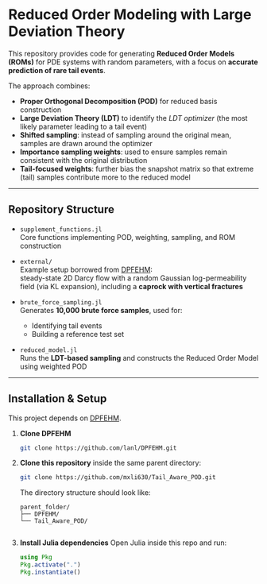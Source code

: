 # Reduced Order Modeling with Large Deviation Theory

This repository provides code for generating **Reduced Order Models (ROMs)** for PDE systems with random parameters, with a focus on **accurate prediction of rare tail events**.  

The approach combines:
- **Proper Orthogonal Decomposition (POD)** for reduced basis construction  
- **Large Deviation Theory (LDT)** to identify the *LDT optimizer* (the most likely parameter leading to a tail event)  
- **Shifted sampling**: instead of sampling around the original mean, samples are drawn around the optimizer  
- **Importance sampling weights**: used to ensure samples remain consistent with the original distribution  
- **Tail-focused weights**: further bias the snapshot matrix so that extreme (tail) samples contribute more to the reduced model  

---

## Repository Structure

- `supplement_functions.jl`  
  Core functions implementing POD, weighting, sampling, and ROM construction  

- `external/`  
  Example setup borrowed from [DPFEHM](https://github.com/lanl/DPFEHM):  
  steady-state 2D Darcy flow with a random Gaussian log-permeability field (via KL expansion), including a **caprock with vertical fractures**  

- `brute_force_sampling.jl`  
  Generates **10,000 brute force samples**, used for:  
  - Identifying tail events  
  - Building a reference test set  

- `reduced_model.jl`  
  Runs the **LDT-based sampling** and constructs the Reduced Order Model using weighted POD  

---

## Installation & Setup

This project depends on [DPFEHM](https://github.com/lanl/DPFEHM).  

1. **Clone DPFEHM**  
   ```bash
   git clone https://github.com/lanl/DPFEHM.git
2. **Clone this repository** inside the same parent directory:
   ```bash
   git clone https://github.com/mxli630/Tail_Aware_POD.git
   ```

   The directory structure should look like:
   ```
   parent_folder/
   ├── DPFEHM/
   └── Tail_Aware_POD/


4. **Install Julia dependencies**
   Open Julia inside this repo and run:
   ```julia
   using Pkg
   Pkg.activate(".")
   Pkg.instantiate()

